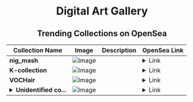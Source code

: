 <div align="center">

# Digital Art Gallery

## Trending Collections on OpenSea

| Collection Name                       | Image                                                                                     | Description                       | OpenSea Link                                                                                          |
|---------------------------------------|-------------------------------------------------------------------------------------------|-----------------------------------|--------------------------------------------------------------------------------------------------------|
| **nig_mash** | ![Image](https://i.seadn.io/s/raw/files/246cc092e0768866cd604c67ea988576.webp?w=500&auto=format?w=200&auto=format) |  | <details><summary>Link</summary>[nig_mash](https://opensea.io/collection/nig-mash)</details> |
| **K-collection** | ![Image](https://i.seadn.io/s/raw/files/97ed17a153835bad06972f04238a7f53.png?w=500&auto=format?w=200&auto=format) |  | <details><summary>Link</summary>[K-collection](https://opensea.io/collection/k-collection-8)</details> |
| **VOCHair** | ![Image](https://i.seadn.io/s/raw/files/40cf85e19214812c7f8e9fe432c627a9.png?w=500&auto=format?w=200&auto=format) |  | <details><summary>Link</summary>[VOCHair](https://opensea.io/collection/vochair-1)</details> |
| **<details><summary>Unidentified co...</summary>Unidentified contract 5eda181b-3b11-4fac-97a8-9766484c0617</details>** | ![Image](https://i.seadn.io/s/raw/files/a837708742ad8afcb35eb60ba787976d.jpg?w=500&auto=format?w=200&auto=format) |  | <details><summary>Link</summary>[Unidentified contract 5eda181b-3b11-4fac-97a8-9766484c0617](https://opensea.io/collection/unidentified-contract-5eda181b-3b11-4fac-97a8-9766)</details> |

</div>